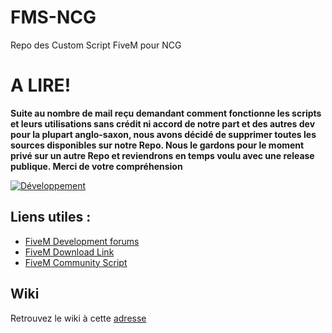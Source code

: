 # FMS-NCG
Repo des Custom Script FiveM pour NCG 

# A LIRE!
**Suite au nombre de mail reçu demandant comment fonctionne les scripts et leurs utilisations sans crédit ni accord de notre part et des autres dev pour la plupart anglo-saxon, nous avons décidé de supprimer toutes les sources disponibles sur notre Repo. Nous le gardons pour le moment privé sur un autre Repo et reviendrons en temps voulu avec une release publique. 
Merci de votre compréhension**

[![Développement](https://img.shields.io/badge/Public%20Development-Stopped-red.svg)](#)

## Liens utiles :
* [FiveM Development forums](https://forum.fivem.net/c/development)
* [FiveM Download Link](https://forum.fivem.net/t/fivem-release-topic/89)
* [FiveM Community Script](https://github.com/FiveM-Scripts)

## Wiki
Retrouvez le wiki à cette [adresse](https://github.com/NastyZ98/FMS-NCG/wiki)
